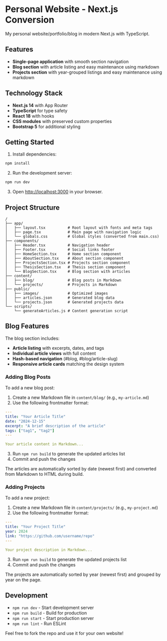# Personal Website - Next.js Conversion

My personal website/portfolio/blog in modern Next.js with TypeScript.

## Features

- **Single-page application** with smooth section navigation
- **Blog section** with article listing and easy maintenance using markdown
- **Projects section** with year-grouped listings and easy maintenance using markdown

## Technology Stack

- **Next.js 14** with App Router
- **TypeScript** for type safety
- **React 18** with hooks
- **CSS modules** with preserved custom properties
- **Bootstrap 5** for additional styling

## Getting Started

1. Install dependencies:
```bash
npm install
```

2. Run the development server:
```bash
npm run dev
```

3. Open [http://localhost:3000](http://localhost:3000) in your browser.

## Project Structure

```
/
├── app/
│   ├── layout.tsx          # Root layout with fonts and meta tags
│   ├── page.tsx            # Main page with navigation logic
│   └── globals.css         # Global styles (converted from main.css)
├── components/
│   ├── Header.tsx          # Navigation header
│   ├── Footer.tsx          # Social links footer
│   ├── HomeSection.tsx     # Home section component
│   ├── AboutSection.tsx    # About section component
│   ├── ProjectsSection.tsx # Projects section component
│   ├── ThesisSection.tsx   # Thesis section component
│   └── BlogSection.tsx     # Blog section with articles
├── content/
│   ├── blog/               # Blog posts in Markdown
│   └── projects/           # Projects in Markdown
├── public/
│   ├── images/             # Optimized images
│   ├── articles.json       # Generated blog data
│   └── projects.json       # Generated projects data
└── scripts/
    └── generateArticles.js # Content generation script
```

## Blog Features

The blog section includes:
- **Article listing** with excerpts, dates, and tags
- **Individual article views** with full content
- **Hash-based navigation** (#blog, #blog/article-slug)
- **Responsive article cards** matching the design system

### Adding Blog Posts

To add a new blog post:

1. Create a new Markdown file in `content/blog/` (e.g., `my-article.md`)
2. Use the following frontmatter format:

```yaml
---
title: "Your Article Title"
date: "2024-12-15"
excerpt: "A brief description of the article"
tags: ["tag1", "tag2"]
---

Your article content in Markdown...
```

3. Run `npm run build` to generate the updated articles list
4. Commit and push the changes

The articles are automatically sorted by date (newest first) and converted from Markdown to HTML during build.

### Adding Projects

To add a new project:

1. Create a new Markdown file in `content/projects/` (e.g., `my-project.md`)
2. Use the following frontmatter format:

```yaml
---
title: "Your Project Title"
year: 2024
link: "https://github.com/username/repo"
---

Your project description in Markdown...
```

3. Run `npm run build` to generate the updated projects list
4. Commit and push the changes

The projects are automatically sorted by year (newest first) and grouped by year on the page.

## Development

- `npm run dev` - Start development server
- `npm run build` - Build for production
- `npm run start` - Start production server
- `npm run lint` - Run ESLint

Feel free to fork the repo and use it for your own website!
